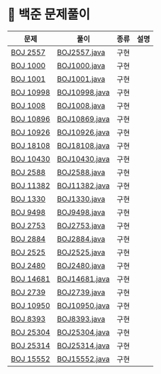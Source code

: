 # 📍 백준 문제풀이

| 문제                                                 | 풀이                            | 종류 | 설명 |
|----------------------------------------------------|-------------------------------|----|----|
| [BOJ 2557](https://www.acmicpc.net/problem/2557)   | [BOJ2557.java](BOJ2557.java)  | 구현 |    |
| [BOJ 1000](https://www.acmicpc.net/problem/1000)   | [BOJ1000.java](BOJ1000.java)  | 구현 |    |
| [BOJ 1001](https://www.acmicpc.net/problem/1001)   | [BOJ1001.java](BOJ1001.java)  | 구현 |    |
| [BOJ 10998](https://www.acmicpc.net/problem/10998) | [BOJ10998.java](BOJ10998.java) | 구현 |    |
| [BOJ 1008](https://www.acmicpc.net/problem/1008)   | [BOJ1008.java](BOJ1008.java)  | 구현 |    |
| [BOJ 10896](https://www.acmicpc.net/problem/10896) | [BOJ10869.java](BOJ10869.java) | 구현 |    |
| [BOJ 10926](https://www.acmicpc.net/problem/10926) | [BOJ10926.java](BOJ10926.java) | 구현 |    |
| [BOJ 18108](https://www.acmicpc.net/problem/18108) | [BOJ18108.java](BOJ18108.java) | 구현 |    |
| [BOJ 10430](https://www.acmicpc.net/problem/10430) | [BOJ10430.java](BOJ10430.java) | 구현 |    |
| [BOJ 2588](https://www.acmicpc.net/problem/2588)   | [BOJ2588.java](BOJ2588.java)  | 구현 |    |
| [BOJ 11382](https://www.acmicpc.net/problem/11382) | [BOJ11382.java](BOJ11382.java) | 구현 |    |
| [BOJ 1330](https://www.acmicpc.net/problem/1330)   | [BOJ1330.java](BOJ1330.java)  | 구현 |    |
| [BOJ 9498](https://www.acmicpc.net/problem/9498)   | [BOJ9498.java](BOJ9498.java)  | 구현 |    |
| [BOJ 2753](https://www.acmicpc.net/problem/2753)   | [BOJ2753.java](BOJ2753.java)  | 구현 |    |
| [BOJ 2884](https://www.acmicpc.net/problem/2884)   | [BOJ2884.java](BOJ2884.java)  | 구현 |    |
| [BOJ 2525](https://www.acmicpc.net/problem/2525)   | [BOJ2525.java](BOJ2525.java)  | 구현 |    |
| [BOJ 2480](https://www.acmicpc.net/problem/2480)   | [BOJ2480.java](BOJ2480.java)  | 구현 |    |
| [BOJ 14681](https://www.acmicpc.net/problem/14681) | [BOJ14681.java](BOJ14681.java) | 구현 |    |
| [BOJ 2739](https://www.acmicpc.net/problem/2739)   | [BOJ2739.java](BOJ2739.java)  | 구현 |    |
| [BOJ 10950](https://www.acmicpc.net/problem/10950) | [BOJ10950.java](BOJ10950.java) | 구현 |    |
| [BOJ 8393](https://www.acmicpc.net/problem/18393)  | [BOJ8393.java](BOJ8393.java) | 구현 |    |
| [BOJ 25304](https://www.acmicpc.net/problem/25304) | [BOJ25304.java](BOJ25304.java)| 구현 |    |
| [BOJ 25314](https://www.acmicpc.net/problem/25314) | [BOJ25314.java](BOJ25314.java)| 구현 |    |
| [BOJ 15552](https://www.acmicpc.net/problem/15552) |[BOJ15552.java](BOJ15552.java) | 구현 |    |




